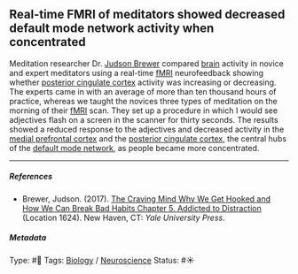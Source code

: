 ## Real-time FMRI of meditators showed decreased default mode network activity when concentrated

Meditation researcher Dr. [Judson Brewer]() compared [brain](Brain.md) activity in novice and expert meditators using a real-time [fMRI]() neurofeedback showing whether [posterior cingulate cortex](Posterior%20cingulate%20cortex.md) activity was increasing or decreasing. The experts came in with an average of more than ten thousand hours of practice, whereas we taught the novices three types of meditation on the morning of their [fMRI]() scan. They set up a procedure in which I would see adjectives flash on a screen in the scanner for thirty seconds. The results showed a reduced response to the adjectives and decreased activity in the [medial prefrontal cortex]() and the [posterior cingulate cortex](Posterior%20cingulate%20cortex.md), the central hubs of the [default mode network](Default%20mode%20network.md), as people became more concentrated.

---

##### References

* Brewer, Judson. (2017). [The Craving Mind Why We Get Hooked and How We Can Break Bad Habits Chapter 5. Addicted to Distraction](The%20Craving%20Mind%20Why%20We%20Get%20Hooked%20and%20How%20We%20Can%20Break%20Bad%20Habits%20Chapter%205.%20Addicted%20to%20Distraction.md) (Location 1624). New Haven, CT: *Yale University Press*. 

##### Metadata

Type: #🔴 
Tags: [Biology]() / [Neuroscience](Neuroscience.md) 
Status: #☀️ 
